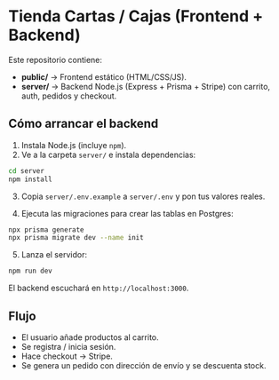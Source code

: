 # Tienda Cartas / Cajas (Frontend + Backend)

Este repositorio contiene:

- **public/** → Frontend estático (HTML/CSS/JS).
- **server/** → Backend Node.js (Express + Prisma + Stripe) con carrito, auth, pedidos y checkout.

## Cómo arrancar el backend

1. Instala Node.js (incluye `npm`).
2. Ve a la carpeta `server/` e instala dependencias:

```bash
cd server
npm install
```

3. Copia `server/.env.example` a `server/.env` y pon tus valores reales.

4. Ejecuta las migraciones para crear las tablas en Postgres:

```bash
npx prisma generate
npx prisma migrate dev --name init
```

5. Lanza el servidor:

```bash
npm run dev
```

El backend escuchará en `http://localhost:3000`.

## Flujo

- El usuario añade productos al carrito.
- Se registra / inicia sesión.
- Hace checkout → Stripe.
- Se genera un pedido con dirección de envío y se descuenta stock.
